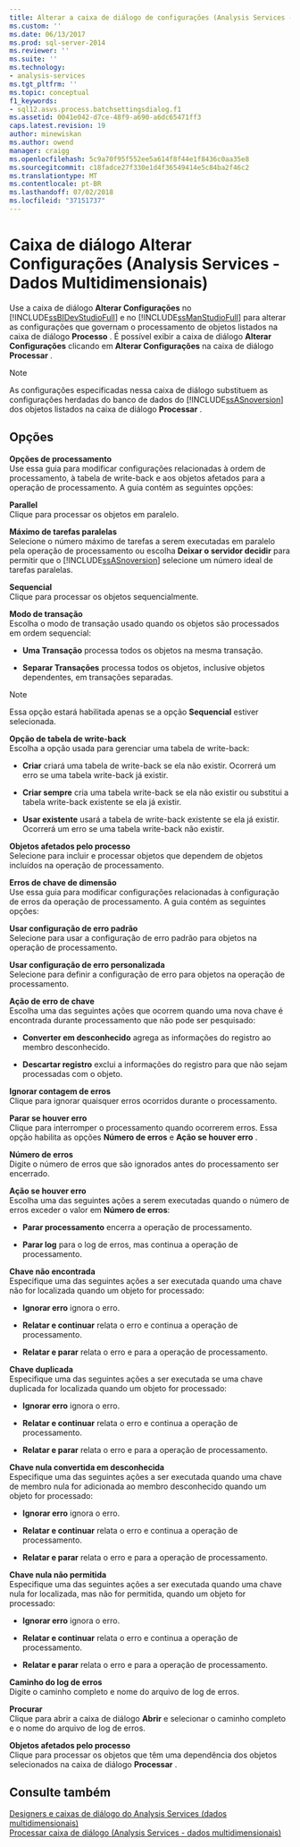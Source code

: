 ```yaml
---
title: Alterar a caixa de diálogo de configurações (Analysis Services - dados multidimensionais) | Microsoft Docs
ms.custom: ''
ms.date: 06/13/2017
ms.prod: sql-server-2014
ms.reviewer: ''
ms.suite: ''
ms.technology:
- analysis-services
ms.tgt_pltfrm: ''
ms.topic: conceptual
f1_keywords:
- sql12.asvs.process.batchsettingsdialog.f1
ms.assetid: 0041e042-d7ce-48f9-a690-a6dc65471ff3
caps.latest.revision: 19
author: minewiskan
ms.author: owend
manager: craigg
ms.openlocfilehash: 5c9a70f95f552ee5a614f8f44e1f8436c0aa35e8
ms.sourcegitcommit: c18fadce27f330e1d4f36549414e5c84ba2f46c2
ms.translationtype: MT
ms.contentlocale: pt-BR
ms.lasthandoff: 07/02/2018
ms.locfileid: "37151737"
---
```

# <a name="change-settings-dialog-box-analysis-services---multidimensional-data"></a>Caixa de diálogo Alterar Configurações (Analysis Services - Dados Multidimensionais)
  Use a caixa de diálogo **Alterar Configurações** no [!INCLUDE[ssBIDevStudioFull](../includes/ssbidevstudiofull-md.md)] e no [!INCLUDE[ssManStudioFull](../includes/ssmanstudiofull-md.md)] para alterar as configurações que governam o processamento de objetos listados na caixa de diálogo **Processo** . É possível exibir a caixa de diálogo **Alterar Configurações** clicando em **Alterar Configurações** na caixa de diálogo **Processar** .  
  
> [!NOTE]  
>  As configurações especificadas nessa caixa de diálogo substituem as configurações herdadas do banco de dados do [!INCLUDE[ssASnoversion](../includes/ssasnoversion-md.md)] dos objetos listados na caixa de diálogo **Processar** .  
  
## <a name="options"></a>Opções  
 **Opções de processamento**  
 Use essa guia para modificar configurações relacionadas à ordem de processamento, à tabela de write-back e aos objetos afetados para a operação de processamento. A guia contém as seguintes opções:  
  
 **Parallel**  
 Clique para processar os objetos em paralelo.  
  
 **Máximo de tarefas paralelas**  
 Selecione o número máximo de tarefas a serem executadas em paralelo pela operação de processamento ou escolha **Deixar o servidor decidir** para permitir que o [!INCLUDE[ssASnoversion](../includes/ssasnoversion-md.md)] selecione um número ideal de tarefas paralelas.  
  
 **Sequencial**  
 Clique para processar os objetos sequencialmente.  
  
 **Modo de transação**  
 Escolha o modo de transação usado quando os objetos são processados em ordem sequencial:  
  
-   **Uma Transação** processa todos os objetos na mesma transação.  
  
-   **Separar Transações** processa todos os objetos, inclusive objetos dependentes, em transações separadas.  
  
> [!NOTE]  
>  Essa opção estará habilitada apenas se a opção **Sequencial** estiver selecionada.  
  
 **Opção de tabela de write-back**  
 Escolha a opção usada para gerenciar uma tabela de write-back:  
  
-   **Criar** criará uma tabela de write-back se ela não existir. Ocorrerá um erro se uma tabela write-back já existir.  
  
-   **Criar sempre** cria uma tabela write-back se ela não existir ou substitui a tabela write-back existente se ela já existir.  
  
-   **Usar existente** usará a tabela de write-back existente se ela já existir. Ocorrerá um erro se uma tabela write-back não existir.  
  
 **Objetos afetados pelo processo**  
 Selecione para incluir e processar objetos que dependem de objetos incluídos na operação de processamento.  
  
 **Erros de chave de dimensão**  
 Use essa guia para modificar configurações relacionadas à configuração de erros da operação de processamento. A guia contém as seguintes opções:  
  
 **Usar configuração de erro padrão**  
 Selecione para usar a configuração de erro padrão para objetos na operação de processamento.  
  
 **Usar configuração de erro personalizada**  
 Selecione para definir a configuração de erro para objetos na operação de processamento.  
  
 **Ação de erro de chave**  
 Escolha uma das seguintes ações que ocorrem quando uma nova chave é encontrada durante processamento que não pode ser pesquisado:  
  
-   **Converter em desconhecido** agrega as informações do registro ao membro desconhecido.  
  
-   **Descartar registro** exclui a informações do registro para que não sejam processadas com o objeto.  
  
 **Ignorar contagem de erros**  
 Clique para ignorar quaisquer erros ocorridos durante o processamento.  
  
 **Parar se houver erro**  
 Clique para interromper o processamento quando ocorrerem erros. Essa opção habilita as opções **Número de erros** e **Ação se houver erro** .  
  
 **Número de erros**  
 Digite o número de erros que são ignorados antes do processamento ser encerrado.  
  
 **Ação se houver erro**  
 Escolha uma das seguintes ações a serem executadas quando o número de erros exceder o valor em **Número de erros**:  
  
-   **Parar processamento** encerra a operação de processamento.  
  
-   **Parar log** para o log de erros, mas continua a operação de processamento.  
  
 **Chave não encontrada**  
 Especifique uma das seguintes ações a ser executada quando uma chave não for localizada quando um objeto for processado:  
  
-   **Ignorar erro** ignora o erro.  
  
-   **Relatar e continuar** relata o erro e continua a operação de processamento.  
  
-   **Relatar e parar** relata o erro e para a operação de processamento.  
  
 **Chave duplicada**  
 Especifique uma das seguintes ações a ser executada se uma chave duplicada for localizada quando um objeto for processado:  
  
-   **Ignorar erro** ignora o erro.  
  
-   **Relatar e continuar** relata o erro e continua a operação de processamento.  
  
-   **Relatar e parar** relata o erro e para a operação de processamento.  
  
 **Chave nula convertida em desconhecida**  
 Especifique uma das seguintes ações a ser executada quando uma chave de membro nula for adicionada ao membro desconhecido quando um objeto for processado:  
  
-   **Ignorar erro** ignora o erro.  
  
-   **Relatar e continuar** relata o erro e continua a operação de processamento.  
  
-   **Relatar e parar** relata o erro e para a operação de processamento.  
  
 **Chave nula não permitida**  
 Especifique uma das seguintes ações a ser executada quando uma chave nula for localizada, mas não for permitida, quando um objeto for processado:  
  
-   **Ignorar erro** ignora o erro.  
  
-   **Relatar e continuar** relata o erro e continua a operação de processamento.  
  
-   **Relatar e parar** relata o erro e para a operação de processamento.  
  
 **Caminho do log de erros**  
 Digite o caminho completo e nome do arquivo de log de erros.  
  
 **Procurar**  
 Clique para abrir a caixa de diálogo **Abrir** e selecionar o caminho completo e o nome do arquivo de log de erros.  
  
 **Objetos afetados pelo processo**  
 Clique para processar os objetos que têm uma dependência dos objetos selecionados na caixa de diálogo **Processar** .  
  
## <a name="see-also"></a>Consulte também  
 [Designers e caixas de diálogo do Analysis Services &#40;dados multidimensionais&#41;](analysis-services-designers-and-dialog-boxes-multidimensional-data.md)   
 [Processar caixa de diálogo &#40;Analysis Services - dados multidimensionais&#41;](process-dialog-box-analysis-services-multidimensional-data.md)  
  
  
